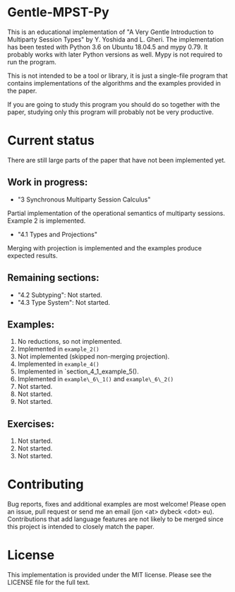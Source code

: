 
# Gentle-MPST-Py

This is an educational implementation of
"A Very Gentle Introduction to Multiparty Session Types" by Y. Yoshida and L. Gheri.
The implementation has been tested with Python 3.6 on Ubuntu 18.04.5 and
mypy 0.79. It probably works with later Python versions as well. Mypy is
not required to run the program.

This is not intended to be a tool or library, it is just a single-file
program that contains implementations of the algorithms and the examples
provided in the paper.

If you are going to study this program you should do so together with the
paper, studying only this program will probably not be very productive. 

# Current status

There are still large parts of the paper that have not been implemented yet.

## Work in progress:

* "3 Synchronous Multiparty Session Calculus"

Partial implementation of the operational semantics of multiparty sessions.
Example 2 is implemented.

* "4.1 Types and Projections"

Merging with projection is implemented and the examples produce expected
results.

## Remaining sections:

* "4.2 Subtyping": Not started.
* "4.3 Type System": Not started.

## Examples:

1. No reductions, so not implemented.
2. Implemented in `example_2()`
3. Not implemented (skipped non-merging projection).
4. Implemented in `example_4()`
5. Implemented in `section_4_1_example_5().
6. Implemented in `example\_6\_1()` and `example\_6\_2()`
7. Not started.
8. Not started.
9. Not started.

## Exercises:

1. Not started.
2. Not started.
3. Not started.

# Contributing

Bug reports, fixes and additional examples are most welcome! Please open an
issue, pull request or send me an email (jon \<at\> dybeck \<dot\> eu).
Contributions that add language features are not likely to be merged since
this project is intended to closely match the paper. 

# License

This implementation is provided under the MIT license. Please see the LICENSE
file for the full text.

